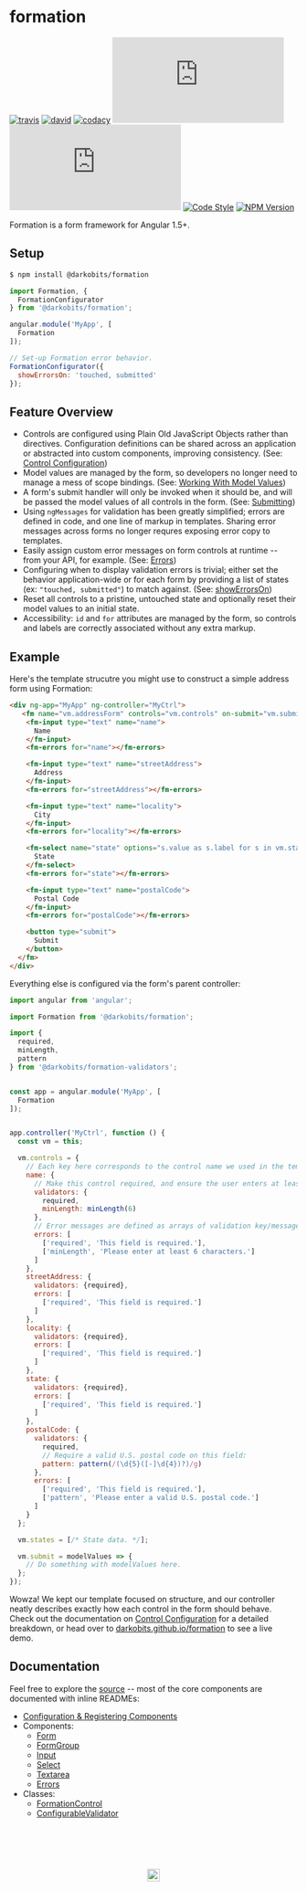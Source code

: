 # formation

[![travis][travis-img]][travis-url] [![david][david-img]][david-url] [![codacy][codacy-img]][codacy-url] [![minified][minified-img]][unpkg-url] [![gzipped][gzipped-img]][unpkg-url] [![Code Style][xo-img]][xo-url] [![NPM Version][npm-img]][npm-url]

Formation is a form framework for Angular 1.5+.

## Setup

```bash
$ npm install @darkobits/formation
```

```js
import Formation, {
  FormationConfigurator
} from '@darkobits/formation';

angular.module('MyApp', [
  Formation
]);

// Set-up Formation error behavior.
FormationConfigurator({
  showErrorsOn: 'touched, submitted'
});
```

## Feature Overview

- Controls are configured using Plain Old JavaScript Objects rather than directives. Configuration definitions can be shared across an application or abstracted into custom components, improving consistency. (See: [Control Configuration](/packages/formation/src/classes/FormationControl#control-configuration))
- Model values are managed by the form, so developers no longer need to manage a mess of scope bindings. (See: [Working With Model Values](/packages/formation/src/components/Form#working-with-model-values))
- A form's submit handler will only be invoked when it should be, and will be passed the model values of all controls in the form. (See: [Submitting](/packages/formation/src/components/Form#submitting))
- Using `ngMessages` for validation has been greatly simplified; errors are defined in code, and one line of markup in templates. Sharing error messages across forms no longer requres exposing error copy to templates.
- Easily assign custom error messages on form controls at runtime -- from your API, for example. (See: [Errors](/packages/formation/src/components/Errors))
- Configuring when to display validation errors is trivial; either set the behavior application-wide or for each form by providing a list of states (ex: `"touched, submitted"`) to match against. (See: [showErrorsOn](/packages/formation/src/services/Formation#showerrorsonflags))
- Reset all controls to a pristine, untouched state and optionally reset their model values to an initial state.
- Accessibility: `id` and `for` attributes are managed by the form, so controls and labels are correctly associated without any extra markup.

## Example

Here's the template strucutre you might use to construct a simple address form using Formation:

```html
<div ng-app="MyApp" ng-controller="MyCtrl">
   <fm name="vm.addressForm" controls="vm.controls" on-submit="vm.submit">
    <fm-input type="text" name="name">
      Name
    </fm-input>
    <fm-errors for="name"></fm-errors>

    <fm-input type="text" name="streetAddress">
      Address
    </fm-input>
    <fm-errors for="streetAddress"></fm-errors>

    <fm-input type="text" name="locality">
      City
    </fm-input>
    <fm-errors for="locality"></fm-errors>

    <fm-select name="state" options="s.value as s.label for s in vm.states">
      State
    </fm-select>
    <fm-errors for="state"></fm-errors>

    <fm-input type="text" name="postalCode">
      Postal Code
    </fm-input>
    <fm-errors for="postalCode"></fm-errors>

    <button type="submit">
      Submit
    </button>
  </fm>
</div>
```

Everything else is configured via the form's parent controller:

```js
import angular from 'angular';

import Formation from '@darkobits/formation';

import {
  required,
  minLength,
  pattern
} from '@darkobits/formation-validators';


const app = angular.module('MyApp', [
  Formation
]);


app.controller('MyCtrl', function () {
  const vm = this;

  vm.controls = {
    // Each key here corresponds to the control name we used in the template.
    name: {
      // Make this control required, and ensure the user enters at least 6 characters:
      validators: {
        required,
        minLength: minLength(6)
      },
      // Error messages are defined as arrays of validation key/message tuples:
      errors: [
        ['required', 'This field is required.'],
        ['minLength', 'Please enter at least 6 characters.']
      ]
    },
    streetAddress: {
      validators: {required},
      errors: [
        ['required', 'This field is required.']
      ]
    },
    locality: {
      validators: {required},
      errors: [
        ['required', 'This field is required.']
      ]
    },
    state: {
      validators: {required},
      errors: [
        ['required', 'This field is required.']
      ]
    },
    postalCode: {
      validators: {
        required,
        // Require a valid U.S. postal code on this field:
        pattern: pattern(/(\d{5}([-]\d{4})?)/g)
      },
      errors: [
        ['required', 'This field is required.'],
        ['pattern', 'Please enter a valid U.S. postal code.']
      ]
    }
  };

  vm.states = [/* State data. */];

  vm.submit = modelValues => {
    // Do something with modelValues here.
  };
});
```

Wowza! We kept our template focused on structure, and our controller neatly describes exactly how each control in the form should behave. Check out the documentation on [Control Configuration](/src/components/FormationControl#control-configuration) for a detailed breakdown, or head over to [darkobits.github.io/formation](https://darkobits.github.io/formation/) to see a live demo.

## Documentation

Feel free to explore the [source](/src/packages) -- most of the core components are documented with inline READMEs:

- [Configuration & Registering Components](/packages/formation/src/etc/config)
- Components:
  - [Form](/packages/formation/src/components/Form)
  - [FormGroup](/packages/formation/src/components/FormGroup)
  - [Input](/packages/formation/src/components/Input)
  - [Select](/packages/formation/src/components/Select)
  - [Textarea](/packages/formation/src/components/Textarea)
  - [Errors](/packages/formation/src/components/Errors)
- Classes:
  - [FormationControl](/packages/formation/src/classes/FormationControl)
  - [ConfigurableValidator](/packages/formation/src/classes/ConfigurableValidator)

## &nbsp;
<p align="center">
  <br>
  <img width="22" height="22" src="https://cloud.githubusercontent.com/assets/441546/25318539/db2f4cf2-2845-11e7-8e10-ef97d91cd538.png">
</p>

[travis-img]: https://img.shields.io/travis/darkobits/formation.svg?style=flat-square
[travis-url]: https://travis-ci.org/darkobits/formation

[david-img]: https://img.shields.io/david/darkobits/formation.svg?style=flat-square
[david-url]: https://david-dm.org/darkobits/formation

[codacy-img]: https://img.shields.io/codacy/coverage/e3fb8e46d6a241f5a952cf3fe6a49d06.svg?style=flat-square
[codacy-url]: https://www.codacy.com/app/darkobits/formation

[minified-img]: http://img.badgesize.io/https://unpkg.com/@darkobits/formation@1.0.0-beta.3/dist/index.min.js?label=minified&style=flat-square
[gzipped-img]: http://img.badgesize.io/https://unpkg.com/@darkobits/formation@1.0.0-beta.3/dist/index.min.js?compression=gzip&label=gzipped&style=flat-square
[unpkg-url]: https://unpkg.com/@darkobits/formation@1.0.0-beta.2/dist/

[xo-img]: https://img.shields.io/badge/code_style-XO-f74c4c.svg?style=flat-square
[xo-url]: https://github.com/sindresorhus/xo

[npm-img]: https://img.shields.io/npm/v/@darkobits/formation.svg?style=flat-square
[npm-url]: https://www.npmjs.com/package/@darkobits/formation
